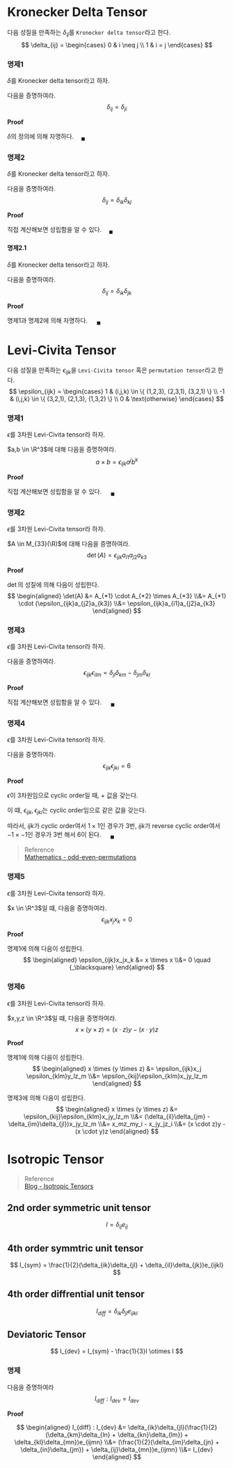 # Kronecker Delta Tensor
다음 성질을 만족하는 $\delta_{ij}$를 `Kronecker delta tensor`라고 한다.
$$ \delta_{ij} = \begin{cases} 0 & i \neq j \\ 1 & i = j \end{cases} $$

### 명제1
$\delta$를 Kronecker delta tensor라고 하자.

다음을 증명하여라.
$$ \delta_{ij} = \delta_{ji} $$

**Proof**

$\delta$의 정의에 의해 자명하다.$\quad {_\blacksquare}$

### 명제2
$\delta$를 Kronecker delta tensor라고 하자.

다음을 증명하여라.
$$ \delta_{ij} = \delta_{ik}\delta_{kj} $$

**Proof**

직접 계산해보면 성립함을 알 수 있다.$\quad {_\blacksquare}$

#### 명제2.1
$\delta$를 Kronecker delta tensor라고 하자.

다음을 증명하여라.
$$ \delta_{ij} = \delta_{ik}\delta_{jk} $$

**Proof**

명제1과 명제2에 의해 자명하다. $\quad {_\blacksquare}$

# Levi-Civita Tensor
다음 성질을 만족하는 $\epsilon_{ijk}$을 `Levi-Civita tensor` 혹은 `permutation tensor`라고 한다.
$$ \epsilon_{ijk} = \begin{cases} 1 & (i,j,k) \in \{ (1,2,3), (2,3,1), (3,2,1) \} \\ -1 & (i,j,k) \in \{ (3,2,1), (2,1,3), (1,3,2) \} \\ 0 & \text{otherwise} \end{cases} $$

### 명제1
$\epsilon$를 3차원 Levi-Civita tensor라 하자.

$a,b \in \R^3$에 대해 다음을 증명하여라.
$$ a \times b = \epsilon_{ijk}a^jb^k $$

**Proof**

직접 계산해보면 성립함을 알 수 있다. $\quad {_\blacksquare}$

### 명제2
$\epsilon$를 3차원 Levi-Civita tensor라 하자.

$A \in M_{33}(\R)$에 대해 다음을 증명하여라.
$$ \det(A) = \epsilon_{ijk}a_{i1}a_{j2}a_{k3} $$

**Proof**

$\det$의 성질에 의해 다음이 성립한다.
$$ \begin{aligned} \det(A) &= A_{*1} \cdot A_{*2} \times A_{*3} \\&= A_{*1} \cdot (\epsilon_{ijk}a_{j2}a_{k3}) \\&= \epsilon_{ijk}a_{i1}a_{j2}a_{k3} \end{aligned} $$

### 명제3
$\epsilon$를 3차원 Levi-Civita tensor라 하자.

다음을 증명하여라.
$$ \epsilon_{ijk}\epsilon_{ilm} = \delta_{jl}\delta_{km} - \delta_{jm}\delta_{kl} $$

**Proof**

직접 계산해보면 성립함을 알 수 있다. $\quad {_\blacksquare}$

### 명제4
$\epsilon$를 3차원 Levi-Civita tensor라 하자.

다음을 증명하여라.
$$ \epsilon_{ijk}\epsilon_{jki} = 6 $$

**Proof**

$\epsilon$이 3차원임으로 cyclic order일 때, $+$ 값을 갖는다.

이 떄, $\epsilon_{ijk} ,\epsilon_{jki}$는 cyclic order임으로 같은 값을 갖는다.

따라서, $ijk$가 cyclic order여서 $1 \times 1$인 경우가 3번, $ijk$가 reverse cyclic order여서 $-1 \times -1$인 경우가 3번 해서 6이 된다. $\quad {_\blacksquare}$

> Reference  
> [Mathematics - odd-even-permutations](https://math.stackexchange.com/questions/361822/odd-even-permutations)  

### 명제5
$\epsilon$를 3차원 Levi-Civita tensor라 하자.

$x \in \R^3$일 떄, 다음을 증명하여라.
$$ \epsilon_{ijk}x_jx_k = 0 $$

**Proof**

명제1에 의해 다음이 성립한다.
$$ \begin{aligned} \epsilon_{ijk}x_jx_k &= x \times x \\&= 0 \quad {_\blacksquare} \end{aligned} $$

### 명제6
$\epsilon$를 3차원 Levi-Civita tensor라 하자.

$x,y,z \in \R^3$일 떄, 다음을 증명하여라.
$$ x \times (y \times z) = (x \cdot z)y - (x \cdot y)z  $$

**Proof**

명제1에 의해 다음이 성립한다.
$$ \begin{aligned} x \times (y \times z) &= \epsilon_{ijk}x_j \epsilon_{klm}y_lz_m \\&= \epsilon_{kij}\epsilon_{klm}x_jy_lz_m \end{aligned} $$

명제3에 의해 다음이 성립한다.
$$ \begin{aligned} x \times (y \times z) &= \epsilon_{kij}\epsilon_{klm}x_jy_lz_m \\&= (\delta_{il}\delta_{jm} - \delta_{im}\delta_{jl})x_jy_lz_m \\&= x_mz_my_i - x_jy_jz_i \\&= (x \cdot z)y - (x \cdot y)z \end{aligned} $$


# Isotropic Tensor

> Reference  
> [Blog - Isotropic Tensors](https://farside.ph.utexas.edu/teaching/336L/Fluid/node252.html)

## 2nd order symmetric unit tensor
$$ I = \delta_{ij}e_{ij} $$

## 4th order symmtric unit tensor
$$ I_{sym} = \frac{1}{2}(\delta_{ik}\delta_{jl} + \delta_{il}\delta_{jk})e_{ijkl} $$

## 4th order diffrential unit tensor
$$ I_{diff} = \delta_{ik}\delta_{jl}e_{ijkl} $$

## Deviatoric Tensor
$$ I_{dev} =  I_{sym} - \frac{1}{3}I \otimes I $$

### 명제
다음을 증명하여라
$$ I_{diff} : I_{dev} = I_{dev} $$

**Proof**

$$ \begin{aligned} I_{diff} : I_{dev} &= \delta_{ik}\delta_{jl}(\frac{1}{2}(\delta_{km}\delta_{ln} + \delta_{kn}\delta_{lm}) + \delta_{kl}\delta_{mn})e_{ijmn} \\&= (\frac{1}{2}(\delta_{im}\delta_{jn} + \delta_{in}\delta_{jm}) + \delta_{ij}\delta_{mn})e_{ijmn} \\&= I_{dev} \end{aligned} $$
